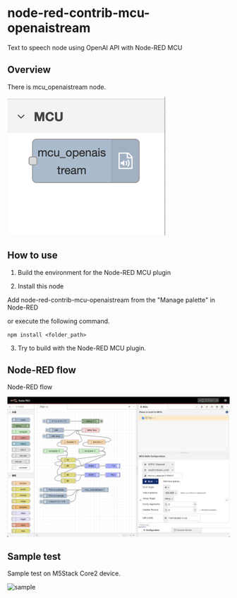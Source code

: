 # node-red-contrib-mcu-openaistream

Text to speech node using OpenAI API with Node-RED MCU

## Overview

There is mcu_openaistream node.  

![palette](./image/palette.png)

## How to use

1. Build the environment for the Node-RED MCU plugin  

2. Install this node  

Add node-red-contrib-mcu-openaistream from the "Manage palette" in Node-RED

 or execute the following command.  

```
npm install <folder_path>  
```

3. Try to build with the Node-RED MCU plugin.

## Node-RED flow

Node-RED flow  

![flow](./image/flow.png)

## Sample test

Sample test on M5Stack Core2 device.

![sample](./image/sample.gif)

